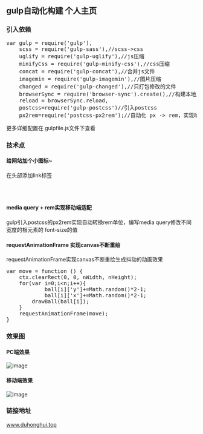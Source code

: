 ## gulp自动化构建 个人主页

### 引入依赖 
<pre>
var gulp = require('gulp'),
    scss = require('gulp-sass'),//scss->css
    uglify = require('gulp-uglify'),//js压缩
    minifyCss = require('gulp-minify-css'),//css压缩
    concat = require('gulp-concat'),//合并js文件
    imagemin = require('gulp-imagemin'),//图片压缩
    changed = require('gulp-changed'),//只打包修改的文件
    browserSync = require('browser-sync').create(),//构建本地服务器实现保存实时修改显示
    reload = browserSync.reload,
    postcss=require('gulp-postcss')//引入postcss
    px2rem=require('postcss-px2rem');//自动化 px -> rem，实现响应式布局
</pre>
更多详细配置在 gulpfile.js文件下查看

### 技术点
#### 给网站加个小图标~
在头部添加link标签
<pre>
<!-- 添加图标 -->
<link rel="icon" href="assets/img/logo.png" type="image/x-icon" />
</pre>

#### media query + rem实现移动端适配
gulp引入postcss的px2rem实现自动转换rem单位，编写media query修改不同宽度的根元素的 font-size的值
#### requestAnimationFrame 实现canvas不断重绘
requestAnimationFrame实现canvas不断重绘生成抖动的动画效果
<pre>
var move = function () {
    ctx.clearRect(0, 0, nWidth, nHeight);
    for(var i=0;i&ltn;i++){
            ball[i]['y']+=Math.random()*2-1;
            ball[i]['x']+=Math.random()*2-1;
        drawBall(ball[i]);
    }
    requestAnimationFrame(move);
}
</pre>


### 效果图

#### PC端效果
![image](http://wx4.sinaimg.cn/mw690/a73bc6a1ly1flrt5omgi8j211y0hpwg4.jpg)
#### 移动端效果
![image](http://wx4.sinaimg.cn/mw690/a73bc6a1ly1flrt5p94nrj208l0f9jru.jpg)


### 链接地址
www.duhonghui.top

